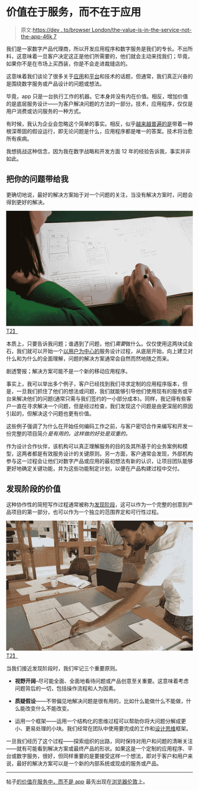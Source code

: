 # 价值在于服务，而不在于应用

> 原文:[https://dev . to/browser London/the-value-is-in-the-service-not-the-app-46k 7](https://dev.to/browserlondon/the-value-is-in-the-service-not-the-app-46k7)

我们是一家数字产品代理商，所以开发应用程序和数字服务是我们的专长。不出所料，这意味着一旦客户决定这正是他们所需要的，他们就会主动来找我们；毕竟，如果你不是在市场上买西装，你是不会走进裁缝店的。

这意味着我们谈论了很多关于[应用](https://www.browserlondon.com/case-study/twine/)和[平台](https://www.browserlondon.com/case-study/lightning-api/)和技术的话题，但通常，我们真正兴奋的是围绕数字服务或产品设计的问题或想法。

毕竟，app 只是一台执行工作的机器。它本身并没有内在价值。相反，增加价值的是底层服务设计——为客户解决问题的方法的一部分。技术，应用程序，仅仅是用户消费或访问服务的一种方式。

有时候，我认为企业会忽略这个简单的事实。相反，似乎[越来越普遍的是](https://www.allbusiness.com/10-reasons-small-business-mobile-app-104508-1.html)带着一种根深蒂固的假设运行，即无论问题是什么，应用程序都是唯一的答案。技术将治愈所有疾病。

我想挑战这种信念，因为我在数字战略和开发方面 12 年的经验告诉我，事实并非如此。

## [](#bring-me-your-problems)**把你的问题带给我**

更确切地说，最好的解决方案始于对一个问题的关注，当没有解决方案时，问题会得到更好的解决。

[![how to set up user testing](img/616659a52819452e7ebfa82bb715a3cd.png)T2】](https://res.cloudinary.com/practicaldev/image/fetch/s--HUfhaR02--/c_limit%2Cf_auto%2Cfl_progressive%2Cq_auto%2Cw_880/https://assets.browserlondon.com/app/uploads/2013/12/Screen-Shot-2016-03-14-at-18.28.33.png)

本质上，只要告诉我问题；谁遇到了问题，他们*需要*做什么。仅仅使用这两块试金石，我们就可以开始一个[以用户为中心的](https://www.browserlondon.com/blog/2016/06/01/user-experience-design-getting-basics-right/)服务设计过程，从底层开始，向上建立对什么和为什么的全面理解，问题的解决方案通常会自然而然地随之而来。

剧透警报；解决方案可能不是一个新的移动应用程序。

事实上，我可以举出多个例子，客户已经找到我们寻求定制的应用程序版本，但是，一旦我们抓住了他们的想法或问题，我们就能够引导他们使用现有的服务或平台来解决他们的问题(通常只需与我们签约的一小部分成本)。同样，我记得有些客户一直在寻求解决一个问题，但是经过检查，我们发现这个问题是由更深层的原因引起的，但解决这个问题也更有价值。

这些例子强调了为什么在开始任何编码工作之前，与客户密切合作来编写和开发一份完整的项目简介*是有用的。这样做的好处是双重的。*

作为设计合作伙伴，该机构可以真正理解服务的目的及其所基于的业务案例和模型，这两者都是有效服务设计的关键原则。另一方面，客户通常会发现，外部机构参与这一过程会让他们对数字产品或应用的最初想法有新的认识，让项目团队能够更好地确定关键功能，并为这些功能制定计划，以便在产品构建过程中交付。

## [](#the-value-of-the-discovery-phase)**发现阶段的价值**

这种协作性的简短写作过程通常被称为[发现阶段](https://www.browserlondon.com/services/research-analysis/)，这可以作为一个完整的创意到产品项目的第一部分，也可以作为一个独立的范围界定和可行性过程。

[![A team discusses research conducted as part of a discovery phase for an app project](img/05e9fb667726f2838abdb0832b07ff47.png)T2】](https://res.cloudinary.com/practicaldev/image/fetch/s--PB__wFJ8--/c_limit%2Cf_auto%2Cfl_progressive%2Cq_auto%2Cw_880/https://assets.browserlondon.com/app/uploads/2017/07/Screen-Shot-2017-07-27-at-15.16.20.png)

当我们接近发现阶段时，我们牢记三个重要原则。

*   **视野开阔**–尽可能全面、全面地看待问题或产品创意至关重要。这意味着考虑问题背后的一切，包括操作流程和人为因素。

*   **质疑假设**——不带偏见地解决问题是很有用的，比如什么能做什么不能做，什么能改变什么不能改变。

*   运用一个框架——运用一个结构化的思维过程可以帮助你将大问题分解成更小、更易处理的小块。我们经常在团队中使用要完成的工作和[设计思维](https://dev.to/browserlondon/design-thinking-4439)框架。

一旦我们经历了这个过程——探索组织的出路，同时保持对用户和问题的清晰关注——就有可能看到解决方案或最终产品的形状。如果这是一个定制的应用程序、平台或数字服务，很好，但同样重要的是要接受这样一个想法，即对于客户和用户来说，最好的解决方案可以是一个新的内部系统或现成的服务或产品。

* * *

帖子[的价值在服务中，而不是 app](https://www.browserlondon.com/blog/2019/09/17/value-in-service-not-app/) 最先出现在[浏览器伦敦](https://www.browserlondon.com)上。